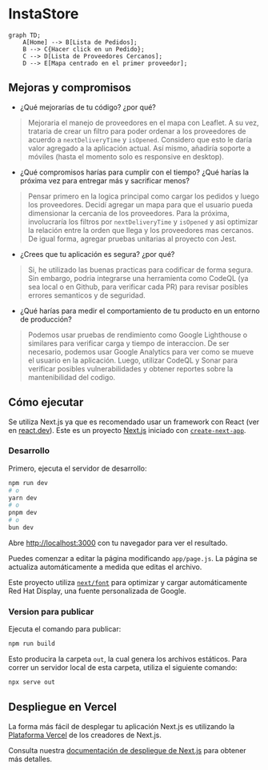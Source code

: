 # InstaStore

```mermaid
graph TD;
    A[Home] --> B[Lista de Pedidos];
    B --> C{Hacer click en un Pedido};
    C --> D[Lista de Proveedores Cercanos];
    D --> E[Mapa centrado en el primer proveedor];
```


## Mejoras y compromisos
- ¿Qué mejorarías de tu código? ¿por qué?
> Mejoraria el manejo de proveedores en el mapa con Leaflet. A su vez, trataria de crear un filtro para poder ordenar a los proveedores de acuerdo a `nextDeliveryTime` y `isOpened`. Considero que esto le daría valor agregado a la aplicación actual. Así mismo, añadiría soporte a móviles (hasta el momento solo es responsive en desktop).
- ¿Qué compromisos harías para cumplir con el tiempo? ¿Qué harías la próxima vez para entregar más y sacrificar menos?
> Pensar primero en la logica principal como cargar los pedidos y luego los proveedores. Decidí agregar un mapa para que el usuario pueda dimensionar la cercania de los proveedores. Para la próxima, involucraría los filtros por `nextDeliveryTime` y `isOpened` y asi optimizar la relación entre la orden que llega y los proveedores mas cercanos. De igual forma, agregar pruebas unitarias al proyecto con Jest.
- ¿Crees que tu aplicación es segura? ¿por qué?
> Si, he utilizado las buenas practicas para codificar de forma segura. Sin embargo, podria integrarse una herramienta como CodeQL (ya sea local o en Github, para verificar cada PR) para revisar posibles errores semanticos y de seguridad.
- ¿Qué harías para medir el comportamiento de tu producto en un entorno de producción?
> Podemos usar pruebas de rendimiento como Google Lighthouse o similares para verificar carga y tiempo de interaccion. De ser necesario, podemos usar Google Analytics para ver como se mueve el usuario en la aplicación. Luego, utilizar CodeQL y Sonar para verificar posibles vulnerabilidades y obtener reportes sobre la mantenibilidad del codigo. 

## Cómo ejecutar

Se utiliza Next.js ya que es recomendado usar un framework con React (ver en [react.dev](https://react.dev/learn/start-a-new-react-project)). Este es un proyecto [Next.js](https://nextjs.org/) iniciado con [`create-next-app`](https://github.com/vercel/next.js/tree/canary/packages/create-next-app).

### Desarrollo
Primero, ejecuta el servidor de desarrollo:

```bash
npm run dev
# o
yarn dev
# o
pnpm dev
# o
bun dev
```

Abre [http://localhost:3000](http://localhost:3000) con tu navegador para ver el resultado.

Puedes comenzar a editar la página modificando `app/page.js`. La página se actualiza automáticamente a medida que editas el archivo.

Este proyecto utiliza [`next/font`](https://nextjs.org/docs/basic-features/font-optimization) para optimizar y cargar automáticamente Red Hat Display, una fuente personalizada de Google.

### Version para publicar
Ejecuta el comando para publicar:

```bash
npm run build
```

Esto producira la carpeta `out`, la cual genera los archivos estáticos. Para correr un servidor local de esta carpeta, utiliza el siguiente comando:

```bash
npx serve out
```

## Despliegue en Vercel

La forma más fácil de desplegar tu aplicación Next.js es utilizando la [Plataforma Vercel](https://vercel.com/new?utm_medium=default-template&filter=next.js&utm_source=create-next-app&utm_campaign=create-next-app-readme) de los creadores de Next.js.

Consulta nuestra [documentación de despliegue de Next.js](https://nextjs.org/docs/deployment) para obtener más detalles.
